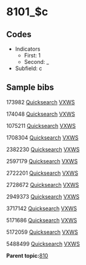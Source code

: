 # 8101\_$c

## Codes

-   Indicators
    -   First: 1
    -   Second: \_
-   Subfield: c

## Sample bibs

173982 [Quicksearch](https://search.library.yale.edu/catalog/173982) [VXWS](http://prodorbis.library.yale.edu:7014/vxws/GetHoldingsService?bibId=173982)

174048 [Quicksearch](https://search.library.yale.edu/catalog/174048) [VXWS](http://prodorbis.library.yale.edu:7014/vxws/GetHoldingsService?bibId=174048)

1075211 [Quicksearch](https://search.library.yale.edu/catalog/1075211) [VXWS](http://prodorbis.library.yale.edu:7014/vxws/GetHoldingsService?bibId=1075211)

1708304 [Quicksearch](https://search.library.yale.edu/catalog/1708304) [VXWS](http://prodorbis.library.yale.edu:7014/vxws/GetHoldingsService?bibId=1708304)

2382230 [Quicksearch](https://search.library.yale.edu/catalog/2382230) [VXWS](http://prodorbis.library.yale.edu:7014/vxws/GetHoldingsService?bibId=2382230)

2597179 [Quicksearch](https://search.library.yale.edu/catalog/2597179) [VXWS](http://prodorbis.library.yale.edu:7014/vxws/GetHoldingsService?bibId=2597179)

2722201 [Quicksearch](https://search.library.yale.edu/catalog/2722201) [VXWS](http://prodorbis.library.yale.edu:7014/vxws/GetHoldingsService?bibId=2722201)

2728672 [Quicksearch](https://search.library.yale.edu/catalog/2728672) [VXWS](http://prodorbis.library.yale.edu:7014/vxws/GetHoldingsService?bibId=2728672)

2949373 [Quicksearch](https://search.library.yale.edu/catalog/2949373) [VXWS](http://prodorbis.library.yale.edu:7014/vxws/GetHoldingsService?bibId=2949373)

3717142 [Quicksearch](https://search.library.yale.edu/catalog/3717142) [VXWS](http://prodorbis.library.yale.edu:7014/vxws/GetHoldingsService?bibId=3717142)

5171686 [Quicksearch](https://search.library.yale.edu/catalog/5171686) [VXWS](http://prodorbis.library.yale.edu:7014/vxws/GetHoldingsService?bibId=5171686)

5172059 [Quicksearch](https://search.library.yale.edu/catalog/5172059) [VXWS](http://prodorbis.library.yale.edu:7014/vxws/GetHoldingsService?bibId=5172059)

5488499 [Quicksearch](https://search.library.yale.edu/catalog/5488499) [VXWS](http://prodorbis.library.yale.edu:7014/vxws/GetHoldingsService?bibId=5488499)

**Parent topic:**[810](../../tags/810/810.md)

